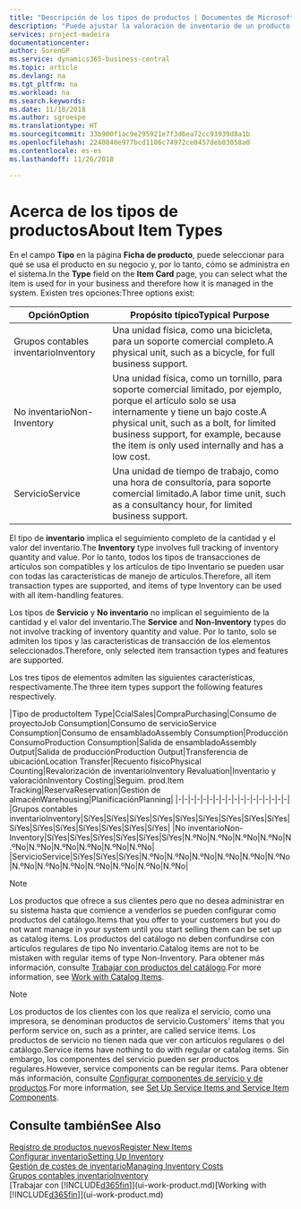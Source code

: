 ```yaml
---
title: "Descripción de los tipos de productos | Documentos de Microsoft"
description: "Puede ajustar la valoración de inventario de un producto utilizando los métodos de costes FIFO o Promedio, por ejemplo, cuando los costes de producto cambien por motivos distintos de las transacciones."
services: project-madeira
documentationcenter: 
author: SorenGP
ms.service: dynamics365-business-central
ms.topic: article
ms.devlang: na
ms.tgt_pltfrm: na
ms.workload: na
ms.search.keywords: 
ms.date: 11/18/2018
ms.author: sgroespe
ms.translationtype: HT
ms.sourcegitcommit: 33b900f1ac9e295921e7f3d6ea72cc93939d8a1b
ms.openlocfilehash: 2240840e977bcd1186c74972ce0457deb03058a0
ms.contentlocale: es-es
ms.lasthandoff: 11/26/2018

---
```

# <a name="about-item-types"></a><span data-ttu-id="39582-103">Acerca de los tipos de productos</span><span class="sxs-lookup"><span data-stu-id="39582-103">About Item Types</span></span>
<span data-ttu-id="39582-104">En el campo **Tipo** en la página **Ficha de producto**, puede seleccionar para qué se usa el producto en su negocio y, por lo tanto, cómo se administra en el sistema.</span><span class="sxs-lookup"><span data-stu-id="39582-104">In the **Type** field on the **Item Card** page, you can select what the item is used for in your business and therefore how it is managed in the system.</span></span> <span data-ttu-id="39582-105">Existen tres opciones:</span><span class="sxs-lookup"><span data-stu-id="39582-105">Three options exist:</span></span>

|<span data-ttu-id="39582-106">Opción</span><span class="sxs-lookup"><span data-stu-id="39582-106">Option</span></span>|<span data-ttu-id="39582-107">Propósito típico</span><span class="sxs-lookup"><span data-stu-id="39582-107">Typical Purpose</span></span>|
|------|-----------|
|<span data-ttu-id="39582-108">Grupos contables inventario</span><span class="sxs-lookup"><span data-stu-id="39582-108">Inventory</span></span>|<span data-ttu-id="39582-109">Una unidad física, como una bicicleta, para un soporte comercial completo.</span><span class="sxs-lookup"><span data-stu-id="39582-109">A physical unit, such as a bicycle, for full business support.</span></span>|
|<span data-ttu-id="39582-110">No inventario</span><span class="sxs-lookup"><span data-stu-id="39582-110">Non-Inventory</span></span>|<span data-ttu-id="39582-111">Una unidad física, como un tornillo, para soporte comercial limitado, por ejemplo, porque el artículo solo se usa internamente y tiene un bajo coste.</span><span class="sxs-lookup"><span data-stu-id="39582-111">A physical unit, such as a bolt, for limited business support, for example, because the item is only used internally and has a low cost.</span></span>|
|<span data-ttu-id="39582-112">Servicio</span><span class="sxs-lookup"><span data-stu-id="39582-112">Service</span></span>|<span data-ttu-id="39582-113">Una unidad de tiempo de trabajo, como una hora de consultoría, para soporte comercial limitado.</span><span class="sxs-lookup"><span data-stu-id="39582-113">A labor time unit, such as a consultancy hour, for limited business support.</span></span>|

<span data-ttu-id="39582-114">El tipo de **inventario** implica el seguimiento completo de la cantidad y el valor del inventario.</span><span class="sxs-lookup"><span data-stu-id="39582-114">The **Inventory** type involves full tracking of inventory quantity and value.</span></span> <span data-ttu-id="39582-115">Por lo tanto, todos los tipos de transacciones de artículos son compatibles y los artículos de tipo Inventario se pueden usar con todas las características de manejo de artículos.</span><span class="sxs-lookup"><span data-stu-id="39582-115">Therefore, all item transaction types are supported, and items of type Inventory can be used with all item-handling features.</span></span>

<span data-ttu-id="39582-116">Los tipos de **Servicio** y **No inventario** no implican el seguimiento de la cantidad y el valor del inventario.</span><span class="sxs-lookup"><span data-stu-id="39582-116">The **Service** and **Non-Inventory** types do not involve tracking of inventory quantity and value.</span></span> <span data-ttu-id="39582-117">Por lo tanto, solo se admiten los tipos y las características de transacción de los elementos seleccionados.</span><span class="sxs-lookup"><span data-stu-id="39582-117">Therefore, only selected item transaction types and features are supported.</span></span>

<span data-ttu-id="39582-118">Los tres tipos de elementos admiten las siguientes características, respectivamente.</span><span class="sxs-lookup"><span data-stu-id="39582-118">The three item types support the following features respectively.</span></span>

|<span data-ttu-id="39582-119">Tipo de producto</span><span class="sxs-lookup"><span data-stu-id="39582-119">Item Type</span></span>|<span data-ttu-id="39582-120">Ccial</span><span class="sxs-lookup"><span data-stu-id="39582-120">Sales</span></span>|<span data-ttu-id="39582-121">Compra</span><span class="sxs-lookup"><span data-stu-id="39582-121">Purchasing</span></span>|<span data-ttu-id="39582-122">Consumo de proyecto</span><span class="sxs-lookup"><span data-stu-id="39582-122">Job Consumption</span></span>|<span data-ttu-id="39582-123">Consumo de servicio</span><span class="sxs-lookup"><span data-stu-id="39582-123">Service Consumption</span></span>|<span data-ttu-id="39582-124">Consumo de ensamblado</span><span class="sxs-lookup"><span data-stu-id="39582-124">Assembly Consumption</span></span>|<span data-ttu-id="39582-125">Producción Consumo</span><span class="sxs-lookup"><span data-stu-id="39582-125">Production Consumption</span></span>|<span data-ttu-id="39582-126">Salida de ensamblado</span><span class="sxs-lookup"><span data-stu-id="39582-126">Assembly Output</span></span>|<span data-ttu-id="39582-127">Salida de producción</span><span class="sxs-lookup"><span data-stu-id="39582-127">Production Output</span></span>|<span data-ttu-id="39582-128">Transferencia de ubicación</span><span class="sxs-lookup"><span data-stu-id="39582-128">Location Transfer</span></span>|<span data-ttu-id="39582-129">Recuento físico</span><span class="sxs-lookup"><span data-stu-id="39582-129">Physical Counting</span></span>|<span data-ttu-id="39582-130">Revalorización de inventario</span><span class="sxs-lookup"><span data-stu-id="39582-130">Inventory Revaluation</span></span>|<span data-ttu-id="39582-131">Inventario y valoración</span><span class="sxs-lookup"><span data-stu-id="39582-131">Inventory Costing</span></span>|<span data-ttu-id="39582-132">Seguim. prod.</span><span class="sxs-lookup"><span data-stu-id="39582-132">Item Tracking</span></span>|<span data-ttu-id="39582-133">Reserva</span><span class="sxs-lookup"><span data-stu-id="39582-133">Reservation</span></span>|<span data-ttu-id="39582-134">Gestión de almacén</span><span class="sxs-lookup"><span data-stu-id="39582-134">Warehousing</span></span>|<span data-ttu-id="39582-135">Planificación</span><span class="sxs-lookup"><span data-stu-id="39582-135">Planning</span></span>|
|-|-|-|-|-|-|-|-|-|-|-|-|-|-|-|-|-|-|
|<span data-ttu-id="39582-136">Grupos contables inventario</span><span class="sxs-lookup"><span data-stu-id="39582-136">Inventory</span></span>|<span data-ttu-id="39582-137">Sí</span><span class="sxs-lookup"><span data-stu-id="39582-137">Yes</span></span>|<span data-ttu-id="39582-138">Sí</span><span class="sxs-lookup"><span data-stu-id="39582-138">Yes</span></span>|<span data-ttu-id="39582-139">Sí</span><span class="sxs-lookup"><span data-stu-id="39582-139">Yes</span></span>|<span data-ttu-id="39582-140">Sí</span><span class="sxs-lookup"><span data-stu-id="39582-140">Yes</span></span>|<span data-ttu-id="39582-141">Sí</span><span class="sxs-lookup"><span data-stu-id="39582-141">Yes</span></span>|<span data-ttu-id="39582-142">Sí</span><span class="sxs-lookup"><span data-stu-id="39582-142">Yes</span></span>|<span data-ttu-id="39582-143">Sí</span><span class="sxs-lookup"><span data-stu-id="39582-143">Yes</span></span>|<span data-ttu-id="39582-144">Sí</span><span class="sxs-lookup"><span data-stu-id="39582-144">Yes</span></span>|<span data-ttu-id="39582-145">Sí</span><span class="sxs-lookup"><span data-stu-id="39582-145">Yes</span></span>|<span data-ttu-id="39582-146">Sí</span><span class="sxs-lookup"><span data-stu-id="39582-146">Yes</span></span>|<span data-ttu-id="39582-147">Sí</span><span class="sxs-lookup"><span data-stu-id="39582-147">Yes</span></span>|<span data-ttu-id="39582-148">Sí</span><span class="sxs-lookup"><span data-stu-id="39582-148">Yes</span></span>|<span data-ttu-id="39582-149">Sí</span><span class="sxs-lookup"><span data-stu-id="39582-149">Yes</span></span>|<span data-ttu-id="39582-150">Sí</span><span class="sxs-lookup"><span data-stu-id="39582-150">Yes</span></span>|<span data-ttu-id="39582-151">Sí</span><span class="sxs-lookup"><span data-stu-id="39582-151">Yes</span></span>|<span data-ttu-id="39582-152">Sí</span><span class="sxs-lookup"><span data-stu-id="39582-152">Yes</span></span>|
|<span data-ttu-id="39582-153">No inventario</span><span class="sxs-lookup"><span data-stu-id="39582-153">Non-Inventory</span></span>|<span data-ttu-id="39582-154">Sí</span><span class="sxs-lookup"><span data-stu-id="39582-154">Yes</span></span>|<span data-ttu-id="39582-155">Sí</span><span class="sxs-lookup"><span data-stu-id="39582-155">Yes</span></span>|<span data-ttu-id="39582-156">Sí</span><span class="sxs-lookup"><span data-stu-id="39582-156">Yes</span></span>|<span data-ttu-id="39582-157">Sí</span><span class="sxs-lookup"><span data-stu-id="39582-157">Yes</span></span>|<span data-ttu-id="39582-158">Sí</span><span class="sxs-lookup"><span data-stu-id="39582-158">Yes</span></span>|<span data-ttu-id="39582-159">Sí</span><span class="sxs-lookup"><span data-stu-id="39582-159">Yes</span></span>|<span data-ttu-id="39582-160">N.º</span><span class="sxs-lookup"><span data-stu-id="39582-160">No</span></span>|<span data-ttu-id="39582-161">N.º</span><span class="sxs-lookup"><span data-stu-id="39582-161">No</span></span>|<span data-ttu-id="39582-162">N.º</span><span class="sxs-lookup"><span data-stu-id="39582-162">No</span></span>|<span data-ttu-id="39582-163">N.º</span><span class="sxs-lookup"><span data-stu-id="39582-163">No</span></span>|<span data-ttu-id="39582-164">N.º</span><span class="sxs-lookup"><span data-stu-id="39582-164">No</span></span>|<span data-ttu-id="39582-165">N.º</span><span class="sxs-lookup"><span data-stu-id="39582-165">No</span></span>|<span data-ttu-id="39582-166">N.º</span><span class="sxs-lookup"><span data-stu-id="39582-166">No</span></span>|<span data-ttu-id="39582-167">N.º</span><span class="sxs-lookup"><span data-stu-id="39582-167">No</span></span>|<span data-ttu-id="39582-168">N.º</span><span class="sxs-lookup"><span data-stu-id="39582-168">No</span></span>|<span data-ttu-id="39582-169">N.º</span><span class="sxs-lookup"><span data-stu-id="39582-169">No</span></span>|
|<span data-ttu-id="39582-170">Servicio</span><span class="sxs-lookup"><span data-stu-id="39582-170">Service</span></span>|<span data-ttu-id="39582-171">Sí</span><span class="sxs-lookup"><span data-stu-id="39582-171">Yes</span></span>|<span data-ttu-id="39582-172">Sí</span><span class="sxs-lookup"><span data-stu-id="39582-172">Yes</span></span>|<span data-ttu-id="39582-173">Sí</span><span class="sxs-lookup"><span data-stu-id="39582-173">Yes</span></span>|<span data-ttu-id="39582-174">N.º</span><span class="sxs-lookup"><span data-stu-id="39582-174">No</span></span>|<span data-ttu-id="39582-175">N.º</span><span class="sxs-lookup"><span data-stu-id="39582-175">No</span></span>|<span data-ttu-id="39582-176">N.º</span><span class="sxs-lookup"><span data-stu-id="39582-176">No</span></span>|<span data-ttu-id="39582-177">N.º</span><span class="sxs-lookup"><span data-stu-id="39582-177">No</span></span>|<span data-ttu-id="39582-178">N.º</span><span class="sxs-lookup"><span data-stu-id="39582-178">No</span></span>|<span data-ttu-id="39582-179">N.º</span><span class="sxs-lookup"><span data-stu-id="39582-179">No</span></span>|<span data-ttu-id="39582-180">N.º</span><span class="sxs-lookup"><span data-stu-id="39582-180">No</span></span>|<span data-ttu-id="39582-181">N.º</span><span class="sxs-lookup"><span data-stu-id="39582-181">No</span></span>|<span data-ttu-id="39582-182">N.º</span><span class="sxs-lookup"><span data-stu-id="39582-182">No</span></span>|<span data-ttu-id="39582-183">N.º</span><span class="sxs-lookup"><span data-stu-id="39582-183">No</span></span>|<span data-ttu-id="39582-184">N.º</span><span class="sxs-lookup"><span data-stu-id="39582-184">No</span></span>|<span data-ttu-id="39582-185">N.º</span><span class="sxs-lookup"><span data-stu-id="39582-185">No</span></span>|<span data-ttu-id="39582-186">N.º</span><span class="sxs-lookup"><span data-stu-id="39582-186">No</span></span>|

> [!NOTE]
> <span data-ttu-id="39582-187">Los productos que ofrece a sus clientes pero que no desea administrar en su sistema hasta que comience a venderlos se pueden configurar como productos del catálogo.</span><span class="sxs-lookup"><span data-stu-id="39582-187">Items that you offer to your customers but you do not want manage in your system until you start selling them can be set up as catalog items.</span></span> <span data-ttu-id="39582-188">Los productos del catálogo no deben confundirse con artículos regulares de tipo No inventario.</span><span class="sxs-lookup"><span data-stu-id="39582-188">Catalog items are not to be mistaken with regular items of type Non-Inventory.</span></span> <span data-ttu-id="39582-189">Para obtener más información, consulte [Trabajar con productos del catálogo](inventory-how-work-nonstock-items.md).</span><span class="sxs-lookup"><span data-stu-id="39582-189">For more information, see [Work with Catalog Items](inventory-how-work-nonstock-items.md).</span></span>

> [!NOTE]
> <span data-ttu-id="39582-190">Los productos de los clientes con los que realiza el servicio, como una impresora, se denominan productos de servicio.</span><span class="sxs-lookup"><span data-stu-id="39582-190">Customers' items that you perform service on, such as a printer, are called service items.</span></span> <span data-ttu-id="39582-191">Los productos de servicio no tienen nada que ver con artículos regulares o del catálogo.</span><span class="sxs-lookup"><span data-stu-id="39582-191">Service items have nothing to do with regular or catalog items.</span></span> <span data-ttu-id="39582-192">Sin embargo, los componentes del servicio pueden ser productos regulares.</span><span class="sxs-lookup"><span data-stu-id="39582-192">However, service components can be regular items.</span></span> <span data-ttu-id="39582-193">Para obtener más información, consulte [Configurar componentes de servicio y de productos](service-how-setup-service-items.md).</span><span class="sxs-lookup"><span data-stu-id="39582-193">For more information, see [Set Up Service Items and Service Item Components](service-how-setup-service-items.md).</span></span>

## <a name="see-also"></a><span data-ttu-id="39582-194">Consulte también</span><span class="sxs-lookup"><span data-stu-id="39582-194">See Also</span></span>
[<span data-ttu-id="39582-195">Registro de productos nuevos</span><span class="sxs-lookup"><span data-stu-id="39582-195">Register New Items</span></span>](inventory-how-register-new-items.md)  
[<span data-ttu-id="39582-196">Configurar inventario</span><span class="sxs-lookup"><span data-stu-id="39582-196">Setting Up Inventory</span></span>](inventory-setup-inventory.md)  
[<span data-ttu-id="39582-197">Gestión de costes de inventario</span><span class="sxs-lookup"><span data-stu-id="39582-197">Managing Inventory Costs</span></span>](finance-manage-inventory-costs.md)  
[<span data-ttu-id="39582-198">Grupos contables inventario</span><span class="sxs-lookup"><span data-stu-id="39582-198">Inventory</span></span>](inventory-manage-inventory.md)  
<span data-ttu-id="39582-199">[Trabajar con [!INCLUDE[d365fin](includes/d365fin_md.md)]](ui-work-product.md)</span><span class="sxs-lookup"><span data-stu-id="39582-199">[Working with [!INCLUDE[d365fin](includes/d365fin_md.md)]](ui-work-product.md)</span></span>

